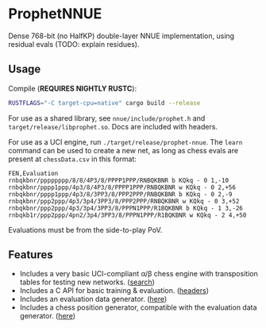 # ProphetNNUE
Dense 768-bit (no HalfKP) double-layer NNUE implementation, using residual evals (TODO: explain residues).

## Usage

Compile (**REQUIRES NIGHTLY RUSTC**):
```sh
RUSTFLAGS="-C target-cpu=native" cargo build --release
```

For use as a shared library, see `nnue/include/prophet.h` and `target/release/libprophet.so`. Docs are included with headers.

For use as a UCI engine, run `./target/release/prophet-nnue`. The `learn` command can be used to create a new net, as long as chess evals are present at `chessData.csv` in this format:
```csv
FEN,Evaluation
rnbqkbnr/pppppppp/8/8/4P3/8/PPPP1PPP/RNBQKBNR b KQkq - 0 1,-10
rnbqkbnr/pppp1ppp/4p3/8/4P3/8/PPPP1PPP/RNBQKBNR w KQkq - 0 2,+56
rnbqkbnr/pppp1ppp/4p3/8/3PP3/8/PPP2PPP/RNBQKBNR b KQkq - 0 2,-9
rnbqkbnr/ppp2ppp/4p3/3p4/3PP3/8/PPP2PPP/RNBQKBNR w KQkq - 0 3,+52
rnbqkbnr/ppp2ppp/4p3/3p4/3PP3/8/PPPN1PPP/R1BQKBNR b KQkq - 1 3,-26
rnbqkb1r/ppp2ppp/4pn2/3p4/3PP3/8/PPPN1PPP/R1BQKBNR w KQkq - 2 4,+50
```

Evaluations must be from the side-to-play PoV.

## Features

- Includes a very basic UCI-compliant α/β chess engine with transposition tables for testing new networks. ([search](/nnue/src/search.rs))
- Includes a C API for basic training & evaluation. ([headers](/nnue/include/prophet.h))
- Includes an evaluation data generator. ([here](/datagen))
- Includes a chess position generator, compatible with the evaluation data generator. ([here](/fengine))